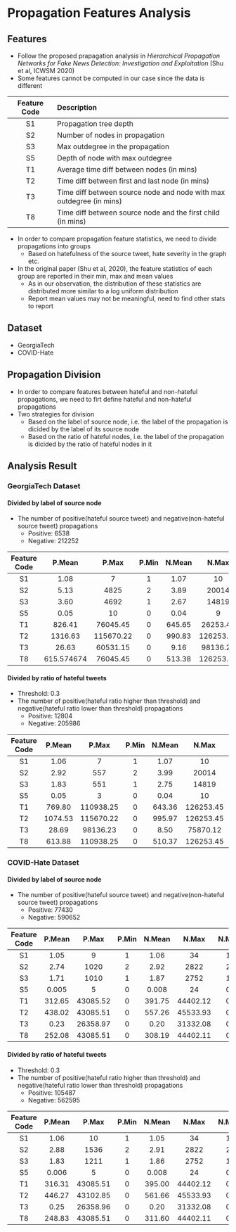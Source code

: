 # Propagation Features Analysis
## Features
- Follow the proposed prapagation analysis in *Hierarchical Propagation Networks for Fake News Detection: Investigation and Exploitation* (Shu et al, ICWSM 2020) 
- Some features cannot be computed in our case since the data is different

| Feature Code | Description |
|:------------:|:-----------|
|S1|Propagation tree depth|
|S2|Number of nodes in propagation|
|S3|Max outdegree in the propagation|
|S5|Depth of node with max outdegree|
|T1|Average time diff between nodes (in mins)|
|T2|Time diff between first and last node (in mins)|
|T3|Time diff between source node and node with max outdegree (in mins)|
|T8|Time diff between source node and the first child (in mins)|

- In order to compare propagation feature statistics, we need to divide propagations into groups
	- Based on hatefulness of the source tweet, hate severity in the graph etc.
- In the original paper (Shu et al, 2020), the feature statistics of each group are reported in their min, max and mean values
	- As in our observation, the distribution of these statistics are distributed more similar to a log uniform distribution
	- Report mean values may not be meaningful, need to find other stats to report
## Dataset
- GeorgiaTech
- COVID-Hate
## Propagation Division
- In order to compare features between hateful and non-hateful propagations, we need to firt define hateful and non-hateful propagations 
- Two strategies for division
    - Based on the label of source node, i.e. the label of the propagation is dicided by the label of its source node
    - Based on the ratio of hateful nodes, i.e. the label of the propagation is dicided by the ratio of hateful nodes in it
## Analysis Result
### GeorgiaTech Dataset
#### Divided by label of source node
- The number of positive(hateful source tweet) and negative(non-hateful source tweet) propagations
	- Positive: 6538
	- Negative: 212252

| Feature Code | P.Mean | P.Max | P.Min | N.Mean | N.Max | N.Min |
|:------------:|:------:|:-----:|:-----:|:------:|:-----:|:-----:|
|S1| 1.08 | 7 | 1 | 1.07| 10| 1|
|S2| 5.13 | 4825 | 2 | 3.89| 20014 | 2 |
|S3| 3.60 | 4692 | 1 | 2.67 | 14819 | 1 |
|S5| 0.05| 10 | 0 | 0.04| 9 | 0 |
|T1| 826.41 | 76045.45 | 0 | 645.65 | 26253.45 | 0 |
|T2| 1316.63 | 115670.22 | 0 | 990.83 | 126253.45 | 0 |
|T3| 26.63 | 60531.15 | 0 | 9.16 | 98136.23 | 0 |
|T8| 615.574674 | 76045.45 | 0 | 513.38 | 126253.45 | 0 |

#### Divided by ratio of hateful tweets
- Threshold: 0.3
- The number of positive(hateful ratio higher than threshold) and negative(hateful ratio lower than threshold) propagations
	- Positive: 12804
	- Negative: 205986


| Feature Code | P.Mean | P.Max | P.Min | N.Mean | N.Max | N.Min |
|:------------:|:------:|:-----:|:-----:|:------:|:-----:|:-----:|
|S1| 1.06 | 7 | 1 | 1.07| 10| 1|
|S2| 2.92 | 557 | 2 | 3.99 | 20014 | 2 |
|S3| 1.83 | 551 | 1 | 2.75 | 14819 | 1 |
|S5| 0.05| 3 | 0 | 0.04| 10 | 0 |
|T1| 769.80 | 110938.25 | 0 | 643.36 | 126253.45 | 0 |
|T2| 1074.53 | 115670.22 | 0 | 995.97 | 126253.45 | 0 |
|T3| 28.69 | 98136.23 | 0 | 8.50 | 75870.12 | 0 |
|T8| 613.88 | 110938.25 | 0 | 510.37 | 126253.45 | 0 |

### COVID-Hate Dataset
#### Divided by label of source node
- The number of positive(hateful source tweet) and negative(non-hateful source tweet) propagations
	- Positive: 77430
	- Negative: 590652

| Feature Code | P.Mean | P.Max | P.Min | N.Mean | N.Max | N.Min |
|:------------:|:------:|:-----:|:-----:|:------:|:-----:|:-----:|
|S1| 1.05 | 9 | 1 | 1.06| 34| 1|
|S2| 2.74 | 1020 | 2 | 2.92| 2822 | 2 |
|S3| 1.71 | 1010 | 1 | 1.87 | 2752 | 1 |
|S5| 0.005| 5 | 0 | 0.008| 24 | 0 |
|T1| 312.65 | 43085.52 | 0 | 391.75 | 44402.12 | 0 |
|T2| 438.02 | 43085.51 | 0 | 557.26 | 45533.93 | 0 |
|T3| 0.23 | 26358.97 | 0 | 0.20 | 31332.08 | 0 |
|T8| 252.08 | 43085.51 | 0 | 308.19 | 44402.11 | 0 |

#### Divided by ratio of hateful tweets
- Threshold: 0.3
- The number of positive(hateful ratio higher than threshold) and negative(hateful ratio lower than threshold) propagations
	- Positive: 105487
	- Negative: 562595


| Feature Code | P.Mean | P.Max | P.Min | N.Mean | N.Max | N.Min |
|:------------:|:------:|:-----:|:-----:|:------:|:-----:|:-----:|
|S1| 1.06 | 10 | 1 | 1.05| 34| 1|
|S2| 2.88 | 1536 | 2 | 2.91 | 2822 | 2 |
|S3| 1.83 | 1211 | 1 | 1.86 | 2752 | 1 |
|S5| 0.006| 5 | 0 | 0.008 | 24 | 0 |
|T1| 316.31 | 43085.51 | 0 | 395.00 | 44402.12 | 0 |
|T2| 446.27 | 43102.85 | 0 | 561.66 | 45533.93 | 0 |
|T3| 0.25 | 26358.96 | 0 | 0.20 | 31332.08 | 0 |
|T8| 248.83 | 43085.51 | 0 | 311.60 | 44402.11 | 0 |
